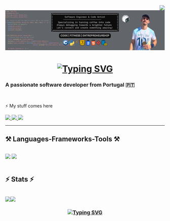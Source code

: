 <img align="right" src="https://visitor-badge.laobi.icu/badge?page_id=henriqueeapsilva.henriqueeapsilva" />

![Computer Science](assets/Fitness%20&%20Self.png)

<h1 align="center">
    <a href="https://git.io/typing-svg"><img src="https://readme-typing-svg.herokuapp.com?font=THEBOLDFONT&weight=500&size=22&duration=3500&pause=955&color=2A629A&center=true&vCenter=true&random=false&width=435&lines=Hi+There+👋;I'm+Henrique+Silva" alt="Typing SVG" /></a>
</h1>

<h3 align="left">A passionate software developer from Portugal 🇵🇹</h3>

<br/>

<div align="left">
 
⚡ My stuff comes here

 </div>
 
<div align="left"> 
  <a href="mailto:hjapsilva@gmail.com">
    <img src="https://img.shields.io/badge/Gmail-333333?style=for-the-badge&logo=gmail&logoColor=red" />
  </a>
  <a href="https://linkedin.com/in/henriqueapsilva" target="_blank">
    <img src="https://img.shields.io/badge/LinkedIn-0077B5?style=for-the-badge&logo=linkedin&logoColor=white" target="_blank" />
  </a>
  <a href="https://www.instagram.com/henriqueeapsilva" target="_blank">
    <img src="https://img.shields.io/badge/Instagram-E1306C?style=for-the-badge&logo=Instagram&logoColor=white" target="_blank" />
  </a>
<!-- portfolio 
    <a href="https://linkedin.com/in/henriqueeapsilva" target="_blank">
    <img src="https://img.shields.io/badge/LinkedIn-0077B5?style=for-the-badge&logo=linkedin&logoColor=white" target="_blank" />
-->
  
</div>

 <hr/>
 
<h2 align="left">⚒️ Languages-Frameworks-Tools ⚒️</h2>
<br/>
<div align="left">
    <img src="https://skillicons.dev/icons?i=cpp,react,html,css,vscode,github,figma,git,docker,vim,clion,electron,redux" />
    <img src="https://skillicons.dev/icons?i=nodejs,py,javascript,typescript,mysql,js,c,java,vite,vue,bash,postgres,threejs" /><br>
</div>

<br/>

<h2 align="left">⚡ Stats ⚡</h2>
<br>
<img align="left" src="https://github-readme-stats.vercel.app/api?username=henriqueeapsilva&show_icons=true&hide_rank=true&theme=gruvbox">
<img align="left" src="https://github-readme-stats.vercel.app/api/top-langs/?username=henriqueeapsilva&layout=compact&theme=gruvbox">
<br/>

<h3 align="center">
    <a href="https://git.io/typing-svg"><img src="https://readme-typing-svg.herokuapp.com?font=THEBOLDFONT&weight=500&size=22&duration=3500&pause=955&color=2A629A&center=true&vCenter=true&random=false&width=435&lines=Thanks+for+visiting+✌️;Shoot+me+a+message+on+Linkedln!" alt="Typing SVG" /></a>
</h3>


